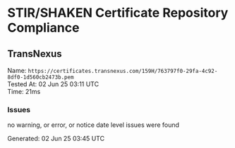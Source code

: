 # STIR/SHAKEN Certificate Repository Compliance

## TransNexus

Name: `https://certificates.transnexus.com/159H/763797f0-29fa-4c92-8df0-1d560cb2473b.pem`\
Tested At: 02 Jun 25 03:11 UTC\
Time: 21ms

### Issues

no warning, or error, or notice date level issues were found

Generated: 02 Jun 25 03:45 UTC